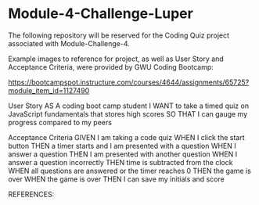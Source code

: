 # Module-4-Challenge-Luper
The following repository will be reserved for the Coding Quiz project associated with Module-Challenge-4.

Example images to reference for project, as well as User Story and Acceptance Criteria, were provided by GWU Coding Bootcamp:

https://bootcampspot.instructure.com/courses/4644/assignments/65725?module_item_id=1127490

User Story
AS A coding boot camp student
I WANT to take a timed quiz on JavaScript fundamentals that stores high scores
SO THAT I can gauge my progress compared to my peers


Acceptance Criteria
GIVEN I am taking a code quiz
WHEN I click the start button
THEN a timer starts and I am presented with a question
WHEN I answer a question
THEN I am presented with another question
WHEN I answer a question incorrectly
THEN time is subtracted from the clock
WHEN all questions are answered or the timer reaches 0
THEN the game is over
WHEN the game is over
THEN I can save my initials and score


REFERENCES:
